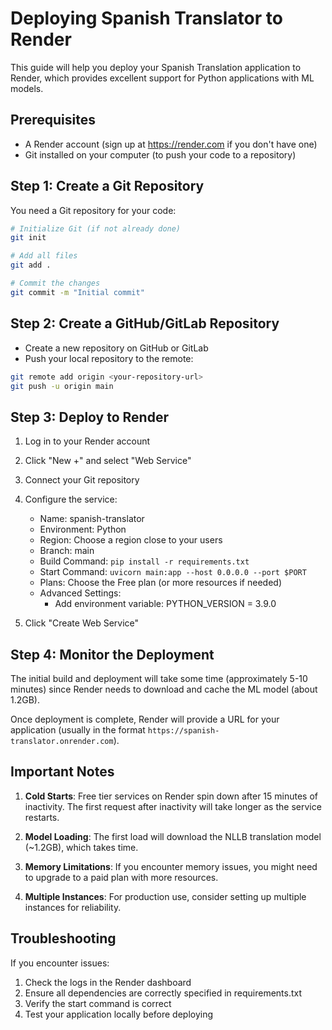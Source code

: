 # Deploying Spanish Translator to Render

This guide will help you deploy your Spanish Translation application to Render, which provides excellent support for Python applications with ML models.

## Prerequisites

- A Render account (sign up at https://render.com if you don't have one)
- Git installed on your computer (to push your code to a repository)

## Step 1: Create a Git Repository

You need a Git repository for your code:

```bash
# Initialize Git (if not already done)
git init

# Add all files
git add .

# Commit the changes
git commit -m "Initial commit"
```

## Step 2: Create a GitHub/GitLab Repository

- Create a new repository on GitHub or GitLab
- Push your local repository to the remote:

```bash
git remote add origin <your-repository-url>
git push -u origin main
```

## Step 3: Deploy to Render

1. Log in to your Render account
2. Click "New +" and select "Web Service"
3. Connect your Git repository
4. Configure the service:
   - Name: spanish-translator
   - Environment: Python
   - Region: Choose a region close to your users
   - Branch: main
   - Build Command: `pip install -r requirements.txt`
   - Start Command: `uvicorn main:app --host 0.0.0.0 --port $PORT`
   - Plans: Choose the Free plan (or more resources if needed)
   - Advanced Settings:
     - Add environment variable: PYTHON_VERSION = 3.9.0

5. Click "Create Web Service"

## Step 4: Monitor the Deployment

The initial build and deployment will take some time (approximately 5-10 minutes) since Render needs to download and cache the ML model (about 1.2GB).

Once deployment is complete, Render will provide a URL for your application (usually in the format `https://spanish-translator.onrender.com`).

## Important Notes

1. **Cold Starts**: Free tier services on Render spin down after 15 minutes of inactivity. The first request after inactivity will take longer as the service restarts.

2. **Model Loading**: The first load will download the NLLB translation model (~1.2GB), which takes time.

3. **Memory Limitations**: If you encounter memory issues, you might need to upgrade to a paid plan with more resources.

4. **Multiple Instances**: For production use, consider setting up multiple instances for reliability.

## Troubleshooting

If you encounter issues:

1. Check the logs in the Render dashboard
2. Ensure all dependencies are correctly specified in requirements.txt
3. Verify the start command is correct
4. Test your application locally before deploying
